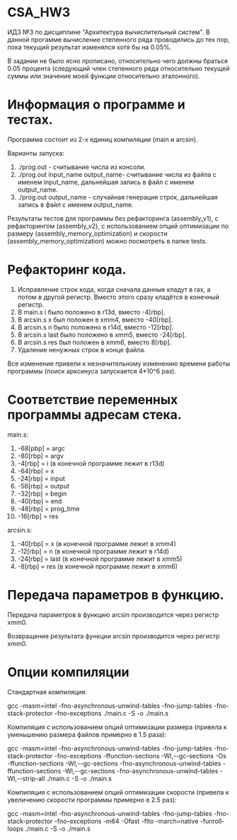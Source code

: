 # CSA_HW3
ИДЗ №3 по дисциплине "Архитектура вычислительный систем".
В данной прогамме вычисление степенного ряда проводились до тех пор, пока текущий результат изменялся хотя бы на 0.05%. 

В задании не было ясно прописано, относительно чего должны браться 0.05 процента (следующий член степенного ряда относительно текущей суммы или значение моей функции относительно эталонного).
# Информация о программе и тестах.
Программа состоит из 2-х единиц компиляции (main и arcsin).

Варианты запуска:
1. ./prog.out - считывание числа из консоли.
2. ./prog.out input_name output_name- считывание числа из файла c именем input_name, дальнейшая запись в файл с именем output_name.
3. ./prog.out output_name - случайная генерация строк, дальнейшая запись в файл с именем output_name.

Рeзультаты тестов для программы без рефакторинга (assembly_v1), с рефакторингом (assembly_v2), с использованием опций оптимизации по размеру (assembly_memory_optimization) и скорости (assembly_memory_optimization) можно посмотреть в папке tests.
# Рефакторинг кода.
1. Исправление строк кода, когда сначала данные кладут в rax, а потом в другой регистр. Вместо этого сразу кладётся в конечный регистр.
2. В main.s i было положено в r13d, вместо -4[rbp].
3. В arcsin.s x был положен в xmm4, вместо -40[rbp].
4. В arcsin.s n былo положенo в r14d, вместо -12[rbp].
5. В arcsin.s last былo положенo в xmm5, вместо -24[rbp].
6. В arcsin.s res был положен в xmm6, вместо 8[rbp].
7. Удаление ненужных строк в конце файла.

Все изменение привели к незначительному изменению времени работы программы (поиск арксинуса запускается 4*10^6 раз).
# Соответствие переменных программы адресам стека.
main.s:
1.  -68[pbp] = argc
2.  -80[rbp] = argv
3.  -4[rbp] = i (в конечной программе лежит в r13d)
4.  -64[rbp] = x
5.  -24[rbp] = input
6.  -56[rbp] = output
7.  -32[rbp] = begin
8.  -40[rbp] = end
9.  -48[rbp] = prog_time
10. -16[rbp] = res

arcsin.s:
1.  -40[rbp] = x (в конечной программе лежит в xmm4)
2.  -12[rbp] = n (в конечной программе лежит в r14d)
3.  -24[rbp] = last (в конечной программе лежит в xmm5)
4.  -8[rbp] = res (в конечной программе лежит в xmm6)
# Передача параметров в функцию.
Передача параметров в функцию arcsin производится через регистр xmm0.

Возвращение результата функции arcsin производится через регистр xmm0.
# Опции компиляции
Стандартная компиляция:

gcc -masm=intel -fno-asynchronous-unwind-tables -fno-jump-tables -fno-stack-protector -fno-exceptions ./main.c -S -o ./main.s

Компиляция с использованием опций оптимизации размера (привела к уменьшению размера файлов примерно в 1.5 раза):

gcc -masm=intel -fno-asynchronous-unwind-tables -fno-jump-tables -fno-stack-protector -fno-exceptions -ffunction-sections -Wl,--gc-sections -Os -ffunction-sections -Wl,--gc-sections -fno-asynchronous-unwind-tables -ffunction-sections -Wl,--gc-sections -fno-asynchronous-unwind-tables -Wl,--strip-all ./main.c -S -o ./main.s

Компиляция с использованием опций оптимизации скорости (привела к увеличению скорости программы примерно в 2.5 раз):

gcc -masm=intel -fno-asynchronous-unwind-tables -fno-jump-tables -fno-stack-protector -fno-exceptions -m64 -Ofast -flto -march=native -funroll-loops ./main.c -S -o ./main.s
